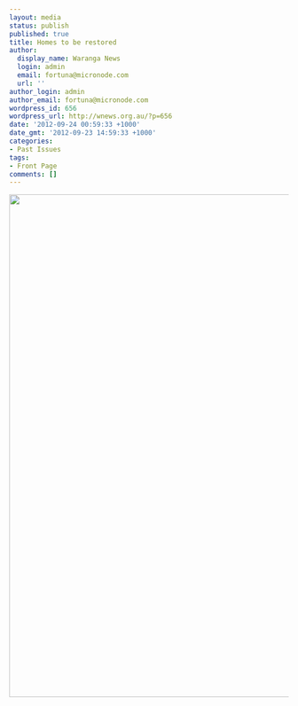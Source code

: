 ```yaml
---
layout: media
status: publish
published: true
title: Homes to be restored
author:
  display_name: Waranga News
  login: admin
  email: fortuna@micronode.com
  url: ''
author_login: admin
author_email: fortuna@micronode.com
wordpress_id: 656
wordpress_url: http://wnews.org.au/?p=656
date: '2012-09-24 00:59:33 +1000'
date_gmt: '2012-09-23 14:59:33 +1000'
categories:
- Past Issues
tags:
- Front Page
comments: []
---
```


<a href="http://wnews.org.au/wp-content/uploads/2012/09/frontpage-20120920.pdf"><img class="alignnone size-full wp-image-654" title="Front Page - September 20, 2012" alt="" src="http://wnews.org.au/wp-content/uploads/2012/09/frontpage-20120920.png" width="624" height="907" /></a>
